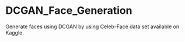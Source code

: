 # DCGAN_Face_Generation
Generate faces using DCGAN by using Celeb-Face data set available on Kaggle.
